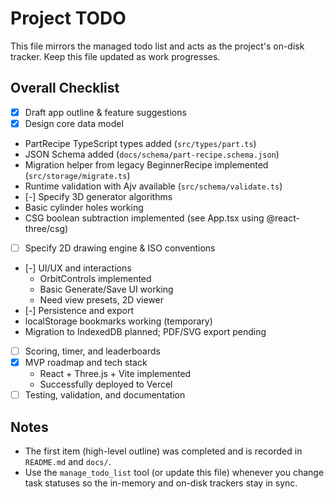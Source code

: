 # Project TODO

This file mirrors the managed todo list and acts as the project's on-disk tracker. Keep this file updated as work progresses.

## Overall Checklist

- [x] Draft app outline & feature suggestions
 - [x] Design core data model
  - PartRecipe TypeScript types added (`src/types/part.ts`)
  - JSON Schema added (`docs/schema/part-recipe.schema.json`)
  - Migration helper from legacy BeginnerRecipe implemented (`src/storage/migrate.ts`)
  - Runtime validation with Ajv available (`src/schema/validate.ts`)
 - [-] Specify 3D generator algorithms
  - Basic cylinder holes working
  - CSG boolean subtraction implemented (see App.tsx using @react-three/csg)
- [ ] Specify 2D drawing engine & ISO conventions
- [-] UI/UX and interactions
  - OrbitControls implemented
  - Basic Generate/Save UI working
  - Need view presets, 2D viewer
 - [-] Persistence and export
  - localStorage bookmarks working (temporary)
  - Migration to IndexedDB planned; PDF/SVG export pending
- [ ] Scoring, timer, and leaderboards
- [x] MVP roadmap and tech stack
  - React + Three.js + Vite implemented
  - Successfully deployed to Vercel
- [ ] Testing, validation, and documentation

## Notes
- The first item (high-level outline) was completed and is recorded in `README.md` and `docs/`.
- Use the `manage_todo_list` tool (or update this file) whenever you change task statuses so the in-memory and on-disk trackers stay in sync.
